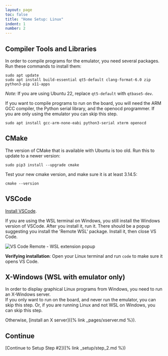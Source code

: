 ```yaml
---
layout: page
toc: false
title: "Home Setup: Linux"
indent: 1
number: 2
---
```






## Compiler Tools and Libraries 

In order to compile programs for the emulator, you need several packages. Run these commands to install them:
```
sudo apt update
sudo apt install build-essential qt5-default clang-format-6.0 zip python3-pip x11-apps
```
*Note:* If you are using Ubuntu 22, replace `qt5-default` with `qtbase5-dev`.

If you want to compile programs to run on the board, you will need the ARM GCC compiler, the Python serial library, and the openocd programmer.  If you are only using the emulator you can skip this step.
```
sudo apt install gcc-arm-none-eabi python3-serial xterm openocd
```




## CMake 

The version of CMake that is available with Ubuntu is too old.  Run this to update to a newer version:

```
sudo pip3 install --upgrade cmake
```

Test your new cmake version, and make sure it is at least 3.14.5:

```
cmake --version
```

## VSCode 

[Install VSCode](https://code.visualstudio.com/).  

If you are using the WSL terminal on Windows, you still install the Windows version of VSCode.  After you install it, run it.  There should be a popup suggesting you install the 'Remote WSL' package.  Install it, then close VS Code.

<img src="{% link media/setup/vscode_wsl.png %}" alt="VS Code Remote - WSL extension popup">

**Verifying installation**: Open your Linux terminal and run `code` to make sure it opens VS Code.

## X-Windows (WSL with emulator only)

In order to display graphical Linux programs from Windows, you need to run an X-Windows server.  
If you only want to run on the board, and never run the emulator, you can skip this step.  Or, if you are running Linux and not WSL on Windows, you can skip this step.

Otherwise, [install an X server]({% link _pages/xserver.md %}).

## Continue

[Continue to Setup Step #2]({% link _setup/step_2.md %})




